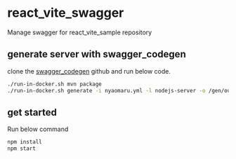 # react_vite_swagger
Manage swagger for react_vite_sample repository

## generate server with swagger_codegen

clone the [swagger_codegen](https://github.com/swagger-api/swagger-codegen) github and run below code.

```sh
./run-in-docker.sh mvn package
./run-in-docker.sh generate -i nyaomaru.yml -l nodejs-server -o /gen/out/test-server -DpackageName=test-server
```

## get started

Run below command

```sh
npm install
npm start
```
